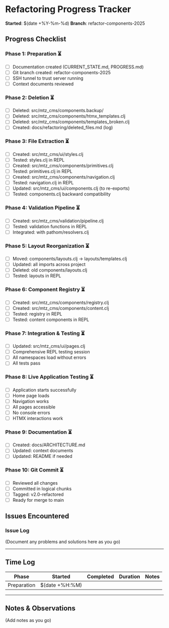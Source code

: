 # Refactoring Progress Tracker

**Started**: $(date +%Y-%m-%d)
**Branch**: refactor-components-2025

## Progress Checklist

### Phase 1: Preparation ⏳
- [ ] Documentation created (CURRENT_STATE.md, PROGRESS.md)
- [ ] Git branch created: refactor-components-2025
- [ ] SSH tunnel to trust server running
- [ ] Context documents reviewed

### Phase 2: Deletion ⏳
- [ ] Deleted: src/mtz_cms/components.backup/
- [ ] Deleted: src/mtz_cms/components/htmx_templates.clj
- [ ] Deleted: src/mtz_cms/components/templates_broken.clj
- [ ] Created: docs/refactoring/deleted_files.md (log)

### Phase 3: File Extraction ⏳
- [ ] Created: src/mtz_cms/ui/styles.clj
- [ ] Tested: styles.clj in REPL
- [ ] Created: src/mtz_cms/components/primitives.clj
- [ ] Tested: primitives.clj in REPL
- [ ] Created: src/mtz_cms/components/navigation.clj
- [ ] Tested: navigation.clj in REPL
- [ ] Updated: src/mtz_cms/ui/components.clj (to re-exports)
- [ ] Tested: components.clj backward compatibility

### Phase 4: Validation Pipeline ⏳
- [ ] Created: src/mtz_cms/validation/pipeline.clj
- [ ] Tested: validation functions in REPL
- [ ] Integrated: with pathom/resolvers.clj

### Phase 5: Layout Reorganization ⏳
- [ ] Moved: components/layouts.clj → layouts/templates.clj
- [ ] Updated: all imports across project
- [ ] Deleted: old components/layouts.clj
- [ ] Tested: layouts in REPL

### Phase 6: Component Registry ⏳
- [ ] Created: src/mtz_cms/components/registry.clj
- [ ] Created: src/mtz_cms/components/content.clj
- [ ] Tested: registry in REPL
- [ ] Tested: content components in REPL

### Phase 7: Integration & Testing ⏳
- [ ] Updated: src/mtz_cms/ui/pages.clj
- [ ] Comprehensive REPL testing session
- [ ] All namespaces load without errors
- [ ] All tests pass

### Phase 8: Live Application Testing ⏳
- [ ] Application starts successfully
- [ ] Home page loads
- [ ] Navigation works
- [ ] All pages accessible
- [ ] No console errors
- [ ] HTMX interactions work

### Phase 9: Documentation ⏳
- [ ] Created: docs/ARCHITECTURE.md
- [ ] Updated: context documents
- [ ] Updated: README if needed

### Phase 10: Git Commit ⏳
- [ ] Reviewed all changes
- [ ] Committed in logical chunks
- [ ] Tagged: v2.0-refactored
- [ ] Ready for merge to main

## Issues Encountered

### Issue Log
(Document any problems and solutions here as you go)

---

## Time Log

| Phase | Started | Completed | Duration | Notes |
|-------|---------|-----------|----------|-------|
| Preparation | $(date +%H:%M) | | | |

---

## Notes & Observations

(Add notes as you go)

